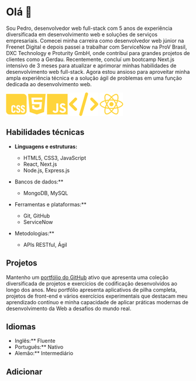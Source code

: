 # Olá 👋

 Sou Pedro, desenvolvedor web full-stack com 5 anos de experiência diversificada em desenvolvimento web e soluções de serviços empresariais. Comecei minha carreira como desenvolvedor web júnior na Freenet Digital e depois passei a trabalhar com ServiceNow na ProV Brasil, DXC Technology e Proturity GmbH, onde contribuí para grandes projetos de clientes como a Gerdau. Recentemente, concluí um bootcamp Next.js intensivo de 3 meses para atualizar e aprimorar minhas habilidades de desenvolvimento web full-stack. Agora estou ansioso para aproveitar minha ampla experiência técnica e a solução ágil de problemas em uma função dedicada ao desenvolvimento web.

![](./icons/css.svg) ![](./icons/html.svg) ![](./icons/js.svg) ![](./icons/code.svg) ![](./icons/react.svg)

## Habilidades técnicas

- **Linguagens e estruturas:**  
  - HTML5, CSS3, JavaScript  
  - React, Next.js  
  - Node.js, Express.js

- Bancos de dados:**  
  - MongoDB, MySQL

- Ferramentas e plataformas:**  
  - Git, GitHub  
  - ServiceNow

- Metodologias:**  
  - APIs RESTful, Ágil


## Projetos

Mantenho um [portfólio do GitHub](https://github.com/pharantes) ativo que apresenta uma coleção diversificada de projetos e exercícios de codificação desenvolvidos ao longo dos anos. Meu portfólio apresenta aplicativos de pilha completa, projetos de front-end e vários exercícios experimentais que destacam meu aprendizado contínuo e minha capacidade de aplicar práticas modernas de desenvolvimento da Web a desafios do mundo real.

## Idiomas

- Inglês:** Fluente  
- Português:** Nativo  
- Alemão:** Intermediário

## Adicionar